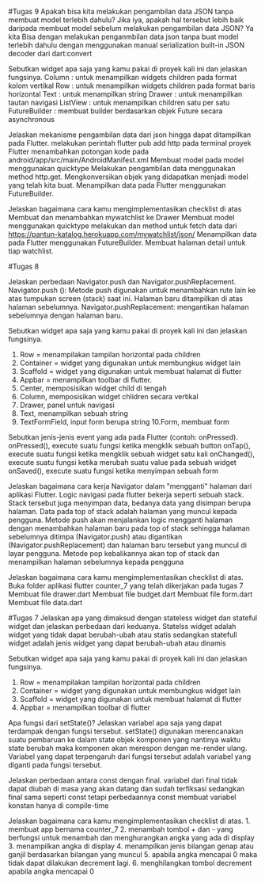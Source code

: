 #Tugas 9
Apakah bisa kita melakukan pengambilan data JSON tanpa membuat model terlebih dahulu? Jika iya, apakah hal tersebut lebih baik daripada membuat model sebelum melakukan pengambilan data JSON?
Ya kita Bisa dengan melakukan penganmbilan data json tanpa buat model terlebih dahulu dengan menggunakan manual serialization built-in JSON decoder dari dart:convert 

Sebutkan widget apa saja yang kamu pakai di proyek kali ini dan jelaskan fungsinya.
Column : untuk  menampilkan widgets children pada format kolom vertikal
Row : untuk menampilkan widgets children pada format baris horizontal
Text :  untuk menampilkan string
Drawer :  untuk menampilkan tautan navigasi
ListView : untuk menampilkan children satu per satu
FutureBuilder : membuat builder berdasarkan objek Future secara asynchronous


Jelaskan mekanisme pengambilan data dari json hingga dapat ditampilkan pada Flutter.
melakukan perintah flutter pub add http pada terminal proyek Flutter 
menambahkan potongan kode <uses-permission android:name="android.permission.INTERNET" /> pada android/app/src/main/AndroidManifest.xml 
Membuat model pada model menggunakan quicktype
Melakukan pengambilan data menggunakan method http.get.
Mengkonversikan objek yang didapatkan menjadi model yang telah kita buat.
Menampilkan data pada Flutter menggunakan FutureBuilder.


Jelaskan bagaimana cara kamu mengimplementasikan checklist di atas
Membuat dan menambahkan mywatchlist ke Drawer 
Membuat model menggunakan quicktype
melakukan dan method untuk fetch data dari https://pantun-katalog.herokuapp.com/mywatchlist/json/ 
Menampilkan data pada Flutter menggunakan FutureBuilder.
Membuat halaman detail untuk tiap watchlist.



#Tugas 8

 Jelaskan perbedaan Navigator.push dan Navigator.pushReplacement.
 Navigator.push (): Metode push digunakan untuk menambahkan rute lain ke atas tumpukan screen (stack) saat ini. Halaman baru ditampilkan di atas halaman sebelumnya.
 Navigator.pushReplacement: mengantikan halaman sebelumnya dengan halaman baru.
 
 Sebutkan widget apa saja yang kamu pakai di proyek kali ini dan jelaskan fungsinya.
   1. Row = menampilakan tampilan horizontal pada children
   2. Container = widget yang digunakan untuk membungkus widget lain 
   3. Scaffold = widget yang digunakan untuk membuat halamat di flutter
   4. Appbar = menampilkan toolbar di flutter.
   5. Center, memposisikan widget child di tengah
   6. Column, memposisikan widget chlidren secara vertikal
   7. Drawer, panel untuk navigasi
   8. Text, menampilkan sebuah string
   9. TextFormField, input form berupa string
   10.Form, membuat form
 
 Sebutkan jenis-jenis event yang ada pada Flutter (contoh: onPressed).
  onPressed(), execute suatu fungsi ketika mengklik sebuah button
  onTap(), execute suatu fungsi ketika mengklik sebuah widget satu kali
  onChanged(), execute suatu fungsi ketika merubah suatu value pada sebuah widget
  onSaved(), execute suatu fungsi ketika menyimpan sebuah form
  
 Jelaskan bagaimana cara kerja Navigator dalam "mengganti" halaman dari aplikasi Flutter.
Logic navigasi pada flutter bekerja seperti sebuah stack. Stack tersebut juga menyimpan data, bedanya data yang disimpan berupa halaman. Data pada top of stack adalah halaman yang muncul kepada pengguna. Metode push akan menjalankan logic mengganti halaman dengan menambahkan halaman baru pada top of stack sehingga halaman sebelumnya ditimpa (Navigator.push) atau digantikan (Navigator.pushReplacement) dan halaman baru tersebut yang muncul di layar pengguna. Metode pop kebalikannya akan top of stack dan menampilkan halaman sebelumnya kepada pengguna
 
 Jelaskan bagaimana cara kamu mengimplementasikan checklist di atas.
 Buka folder aplikasi flutter counter_7 yang telah dikerjakan pada tugas 7
 Membuat file drawer.dart
 Membuat file budget.dart 
 Membuat file form.dart 
 Membuat file data.dart 

#Tugas 7
Jelaskan apa yang dimaksud dengan stateless widget dan stateful widget dan jelaskan perbedaan dari keduanya.
Statelss widget adalah widget yang tidak dapat berubah-ubah atau statis sedangkan statefull widget adalah jenis widget yang dapat berubah-ubah atau dinamis

Sebutkan widget apa saja yang kamu pakai di proyek kali ini dan jelaskan fungsinya.
 1. Row = menampilakan tampilan horizontal pada children
 2. Container = widget yang digunakan untuk membungkus widget lain 
 3. Scaffold = widget yang digunakan untuk membuat halamat di flutter
 4. Appbar = menampilkan toolbar di flutter

Apa fungsi dari setState()? Jelaskan variabel apa saja yang dapat terdampak dengan fungsi tersebut.
setState() digunakan merencanakan suatu pembaruan ke dalam state objek komponen yang nantinya waktu state berubah maka komponen akan merespon dengan me-render ulang. Variabel yang dapat terpengaruh dari fungsi tersebut adalah variabel yang diganti pada fungsi tersebut.

Jelaskan perbedaan antara const dengan final.
variabel dari final tidak dapat diubah di masa yang akan datang dan sudah terfiksasi sedangkan final sama seperti const tetapi perbedaannya const membuat variabel konstan hanya di compile-time  

Jelaskan bagaimana cara kamu mengimplementasikan checklist di atas.
    1. membuat app bernama counter_7
    2. menambah tombol + dan - yang berfungsi untuk menambah dan menghurangkan angka yang ada di display
    3. menampilkan angka di display
    4. menampilkan jenis bilangan genap atau ganjil berdasarkan bilangan yang muncul
    5. apabila angka mencapai 0 maka tidak dapat dilakukan decrement lagi.
    6. menghilangkan tombol decrement apabila angka mencapai 0
